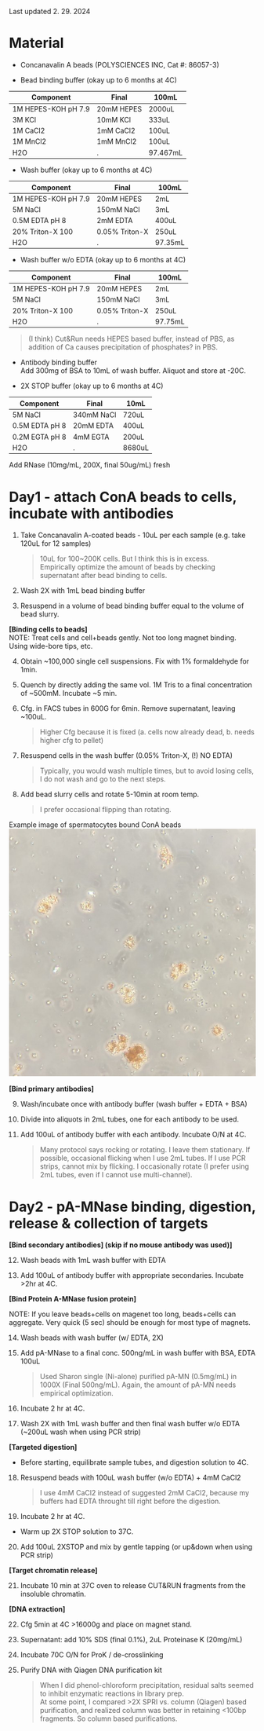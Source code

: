 Last updated 2. 29. 2024


# Material 
- Concanavalin A beads (POLYSCIENCES INC, Cat #: 86057-3)

- Bead binding buffer (okay up to 6 months at 4C)

|Component| Final| 100mL | 
|---------|----------|--|
|1M HEPES-KOH pH 7.9|20mM HEPES|2000uL|
|3M KCl| 10mM KCl|333uL|
|1M CaCl2|1mM CaCl2|100uL|
|1M MnCl2|1mM MnCl2|100uL|
|H2O| .|97.467mL|

- Wash buffer (okay up to 6 months at 4C)

|Component| Final| 100mL | 
|---------|----------|--|
|1M HEPES-KOH pH 7.9|20mM HEPES|2mL|
|5M NaCl| 150mM NaCl|3mL|
|0.5M EDTA pH 8|2mM EDTA|400uL|
|20% Triton-X 100|0.05% Triton-X|250uL|
|H2O| .|97.35mL|

- Wash buffer w/o EDTA (okay up to 6 months at 4C)

|Component| Final| 100mL | 
|---------|----------|--|
|1M HEPES-KOH pH 7.9|20mM HEPES|2mL|
|5M NaCl| 150mM NaCl|3mL|
|20% Triton-X 100|0.05% Triton-X|250uL|
|H2O| .|97.75mL|

  > (I think) Cut&Run needs HEPES based buffer, instead of PBS, as addition of Ca causes precipitation of phosphates? in PBS.

- Antibody binding buffer<br>
Add 300mg of BSA to 10mL of wash buffer. Aliquot and store at -20C. 

- 2X STOP buffer (okay up to 6 months at 4C)

|Component| Final| 10mL | 
|---------|----------|--|
|5M NaCl| 340mM NaCl|720uL|
|0.5M EDTA pH 8|20mM EDTA|400uL|
|0.2M EGTA pH 8|4mM EGTA|200uL|
|H2O| .|8680uL|

Add RNase (10mg/mL, 200X, final 50ug/mL) fresh


# Day1 - attach ConA beads to cells, incubate with antibodies 

1. Take Concanavalin A-coated beads - 10uL per each sample (e.g. take 120uL for 12 samples)
    > 10uL for 100~200K cells. But I think this is in excess. <br>
    Empirically optimize the amount of beads by checking supernatant after bead binding to cells.

2. Wash 2X with 1mL bead binding buffer

3. Resuspend in a volume of bead binding buffer equal to the volume of bead slurry.

<b> [Binding cells to beads] </b><br>
NOTE: Treat cells and cell+beads gently. Not too long magnet binding. Using wide-bore tips, etc. 
 
4. Obtain ~100,000 single cell suspensions. Fix with 1% formaldehyde for 1min.
 
5. Quench by directly adding the same vol. 1M Tris to a final concentration of ~500mM. Incubate ~5 min.

6. Cfg. in FACS tubes in 600G for 6min. Remove supernatant, leaving ~100uL.
    > Higher Cfg because it is fixed (a. cells now already dead, b. needs higher cfg to pellet)
  
7. Resuspend cells in the wash buffer (0.05% Triton-X, (!) NO EDTA)  
    > Typically, you would wash multiple times, but to avoid losing cells, I do not wash and go to the next steps.
  
8. Add bead slurry cells and rotate 5-10min at room temp.
    > I prefer occasional flipping than rotating.

Example image of spermatocytes bound ConA beads<br>
![ConA bound spermatocytes](https://github.com/jongminkmg/Storage/blob/main/ConA_Scytes_23-0905.jpg?raw=true "ConA bound spermatocytes")

<b> [Bind primary antibodies] </b><br>

9. Wash/incubate once with antibody buffer (wash buffer + EDTA + BSA)

10. Divide into aliquots in 2mL tubes, one for each antibody to be used.
 
11. Add 100uL of antibody buffer with each antibody. Incubate O/N at 4C.
    >  Many protocol says rocking or rotating. I leave them stationary. If possible, occasional flicking when I use 2mL tubes.
    > If I use PCR strips, cannot mix by flicking. I occasionally rotate (I prefer using 2mL tubes, even if I cannot use multi-channel). 

# Day2 - pA-MNase binding, digestion, release & collection of targets

<b> [Bind secondary antibodies] (skip if no mouse antibody was used)] </b> <br>

12. Wash beads with 1mL wash buffer with EDTA
 
13. Add 100uL of antibody buffer with appropriate secondaries. Incubate >2hr at 4C.

<b> [Bind Protein A-MNase fusion protein] </b> <br>

NOTE: If you leave beads+cells on magenet too long, beads+cells can aggregate. Very quick (5 sec) should be enough for most type of magnets.

14. Wash beads with wash buffer (w/ EDTA, 2X)
 
15. Add pA-MNase to a final conc. 500ng/mL in wash buffer with BSA, EDTA 100uL 
    > Used Sharon single (Ni-alone) purified pA-MN (0.5mg/mL) in 1000X (Final 500ng/mL).
    > Again, the amount of pA-MN needs empirical optimization.
 
16. Incubate 2 hr at 4C.

17. Wash 2X with 1mL wash buffer and then final wash buffer w/o EDTA (~200uL wash when using PCR strip)
 
<b> [Targeted digestion] </b> <br>

* Before starting, equilibrate sample tubes, and digestion solution to 4C.
 
18. Resuspend beads with 100uL wash buffer (w/o EDTA) + 4mM CaCl2
    > I use 4mM CaCl2 instead of suggested 2mM CaCl2, because my buffers had EDTA throught till right before the digestion.<br>
 
19. Incubate 2 hr at 4C.
 
* Warm up 2X STOP solution to 37C.
 
20. Add 100uL 2XSTOP and mix by gentle tapping (or up&down when using PCR strip)
 
 
<b> [Target chromatin release] </b> <br>

21. Incubate 10 min at 37C oven to release CUT&RUN fragments from the insoluble chromatin.
 
<b> [DNA extraction] </b> <br>

22. Cfg 5min at 4C >16000g and place on magnet stand.
 
23. Supernatant: add 10% SDS (final 0.1%), 2uL Proteinase K (20mg/mL)

24. Incubate 70C O/N for ProK / de-crosslinking

25. Purify DNA with Qiagen DNA purification kit
    > When I did phenol-chloroform precipitation, residual salts seemed to inhibit enzymatic reactions in library prep. <br>
    > At some point, I compared >2X SPRI vs. column (Qiagen) based purification, and realized column was better in retaining <100bp fragments. So column based purifications.
